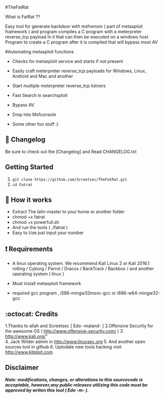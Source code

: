#TheFatRat

What is FatRat ?? 

Easy tool for generate backdoor with msfvenom ( part of metasploit framework ) and program compiles a C program with a meterpreter reverse_tcp payload In it that can then be executed on a windows host Program to create a C program after it is compiled that will bypass most AV

#Automating metasploit functions 

- Checks for metasploit service and starts if not present

- Easily craft meterpreter reverse_tcp payloads for Windows, Linux, Android and Mac and another

- Start multiple meterpreter reverse_tcp listners 

- Fast Search in searchsploit

- Bypass AV

- Drop into Msfconsole

- Some other fun stuff :)


## :scroll: Changelog
Be sure to check out the [Changelog] and Read CHANGELOG.txt


## Getting Started
1. ```git clone https://github.com/Screetsec/TheFatRat.git```
2. ```cd Fatrat```
 
## :book: How it works

* Extract The lalin-master to your home or another folder
* chmod +x fatrat
* chmod +x powerfull.sh
* And run the tools ( ./fatrat )
* Easy to Use just input your number


##  :heavy_exclamation_mark: Requirements

- A linux operating system. We recommend Kali Linux 2 or Kali 2016.1 rolling / Cyborg / Parrot / Dracos / BackTrack / Backbox / and another operating system ( linux ) 

- Must install metasploit framework 

- required gcc program , i586-mingw32msvc-gcc or i686-w64-mingw32-gcc 




## :octocat: Credits
1.Thanks to allah and Screetsec [ Edo -maland- ] <Me> 
2.Offensive Security for the awesome OS ( http://www.offensive-security.com/ )
3. http://www.kali.org/"   
4. Jack Wilder admin in http://www.linuxsec.org
5. And another open sources tool in github
6. Uptodate new tools hacking visit http://www.kitploit.com

## Disclaimer

***Note: modifications, changes, or alterations to this sourcecode is acceptable, however,any public releases utilizing this code must be approved by writen this tool ( Edo -m- ).***

